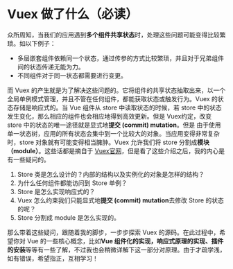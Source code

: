 # Vuex 做了什么（必读）

众所周知，当我们的应用遇到**多个组件共享状态**时，处理这些问题可能变得比较繁琐。如以下例子：

- 多层嵌套组件依赖同一个状态，通过传参的方式比较繁琐，并且对于兄弟组件间的状态传递无能为力。
- 不同组件对于同一状态都需要进行变更。

而 Vuex 的产生就是为了解决这些问题的。它将组件的共享状态抽取出来，以一个全局单例模式管理，并且不管在任何组件，都能获取状态或触发行为。Vuex 的状态存储是响应式的。当 Vue 组件从 store 中读取状态的时候，若 store 中的状态发生变化，那么相应的组件也会相应地得到高效更新。但是 Vuex约定，改变 store 中的状态的唯一途径就是显式地**提交 (commit) mutation**。但是
由于使用单一状态树，应用的所有状态会集中到一个比较大的对象。当应用变得非常复杂时，store 对象就有可能变得相当臃肿。Vuex 允许我们将 store 分割成**模块（module）**。这些话都是摘自于 [Vuex官网](https://vuex.vuejs.org/zh/)，但是看了这些介绍之后，我的内心是有一些疑问的。

1. Store 类是怎么设计的？内部的结构以及实例化的对象是怎样的结构？
2. 为什么任何组件都能访问到 Store 单例？
3. Store 是怎么实现响应式的？
4. Vuex 怎么约束我们只能显式地**提交 (commit) mutation**去修改 Store 的状态的呢？
5. Store 分割成 module 是怎么实现的。

那么带着这些疑问，跟随着我的脚步，一步步探索 Vuex 的源码。在此过程中，希望你对 Vue 的一些核心概念，比如**Vue 组件化的实现，响应式原理的实现、插件的安装**等等有一些了解，不过我也会稍微详解下这一部分对原理。由于才疏学浅，如有错误，希望指正，互相学习！
